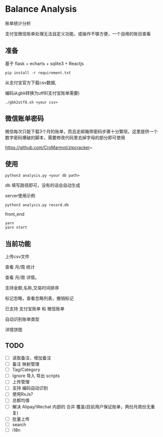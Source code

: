 # Balance Analysis

账单统计分析

支付宝微信账单处理无法自定义功能，或操作不够方便，一个自用的账目查看

## 准备

基于 flask + echarts + sqlite3 + Reactjs

`pip install -r requirement.txt`

从支付宝官方下载csv数据,

编码从gbk转换为utf8(支付宝账单需要)

`./gbk2utf8.sh <your csv>`

## 微信账单密码

微信每次只能下载3个月的账单，而且走邮箱带密码步骤十分繁琐，这里提供一个 数字密码爆破的脚本，需要修改代码里去掉字母的部分即可使用

https://github.com/CroMarmot/zipcracker~

## 使用

`python3 analysis.py <your db path>`

db 填写路径即可，没有的话会自动生成

server使用示例

```
python3 analysis.py record.db
```

front_end

```
yarn
yarn start
```

## 当前功能

上传csv文件

查看 月/周 统计

查看 月/周 详情。

支持金额,名称,交易时间排序

标记忽略，查看忽略列表，撤销标记

已支持 支付宝账单 和 微信账单

自动识别账单类型

详情饼图

## TODO

- [ ] 读取备注，增加备注
- [ ] 备注 映射管理
- [ ] Tag/Category
- [ ] Ignore 导入 导出 scripts
- [ ] 上传管理
- [ ] 支持 编码自动识别
- [ ] 使用RxJs?
- [ ] 总额均值
- [ ] 解决 Alipay/Wechat 内部的 合并 覆盖(目前用户保证账单，两份月周份无重复)
- [ ] 批量上传
- [ ] search
- [ ] i18n
